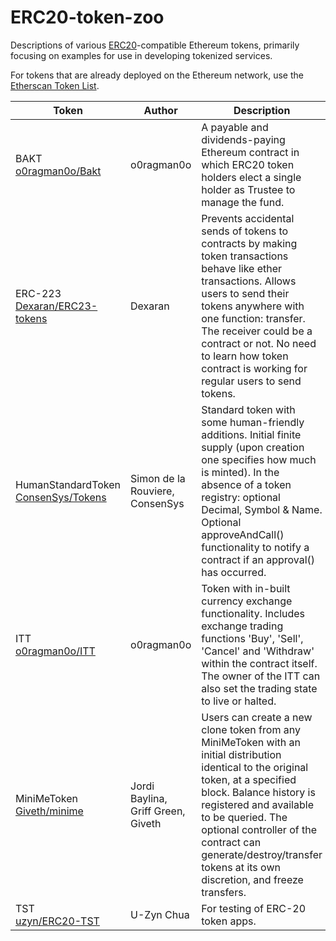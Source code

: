 # ERC20-token-zoo

Descriptions of various [ERC20](https://github.com/ethereum/EIPs/issues/20)-compatible Ethereum tokens, primarily focusing on examples for use in developing tokenized services. 

For tokens that are already deployed on the Ethereum network, use the [Etherscan Token List](https://etherscan.io/tokens).  

| Token | Author | Description | 
| ----- | ------ | ----------- |
| BAKT<br /> [o0ragman0o/Bakt](https://github.com/o0ragman0o/Bakt) | o0ragman0o | A payable and dividends-paying Ethereum contract in which ERC20 token holders elect a single holder as Trustee to manage the fund. |
| ERC-223<br /> [Dexaran/ERC23-tokens](https://github.com/Dexaran/ERC23-tokens/) | Dexaran | Prevents accidental sends of tokens to contracts by making token transactions behave like ether transactions. Allows users to send their tokens anywhere with one function: transfer. The receiver could be a contract or not. No need to learn how token contract is working for regular users to send tokens. |
| HumanStandardToken [ConsenSys/Tokens](https://github.com/ConsenSys/Tokens) | Simon de la Rouviere,<br /> ConsenSys | Standard token with some human-friendly additions. Initial finite supply (upon creation one specifies how much is minted). In the absence of a token registry: optional Decimal, Symbol & Name. Optional approveAndCall() functionality to notify a contract if an approval() has occurred. |
| ITT<br /> [o0ragman0o/ITT](https://github.com/o0ragman0o/ITT) | o0ragman0o  | Token with in-built currency exchange functionality. Includes exchange trading functions 'Buy', 'Sell', 'Cancel' and 'Withdraw' within the contract itself. The owner of the ITT can also set the trading state to live or halted. | 
| MiniMeToken<br /> [Giveth/minime](https://github.com/Giveth/minime) | Jordi Baylina,<br /> Griff Green,<br /> Giveth | Users can create a new clone token from any MiniMeToken with an initial distribution identical to the original token, at a specified block. Balance history is registered and available to be queried. The optional controller of the contract can generate/destroy/transfer tokens at its own discretion, and freeze transfers. |
| TST<br/>[uzyn/ERC20-TST](https://github.com/uzyn/ERC20-TST) | U-Zyn Chua | For testing of ERC-20 token apps. |
